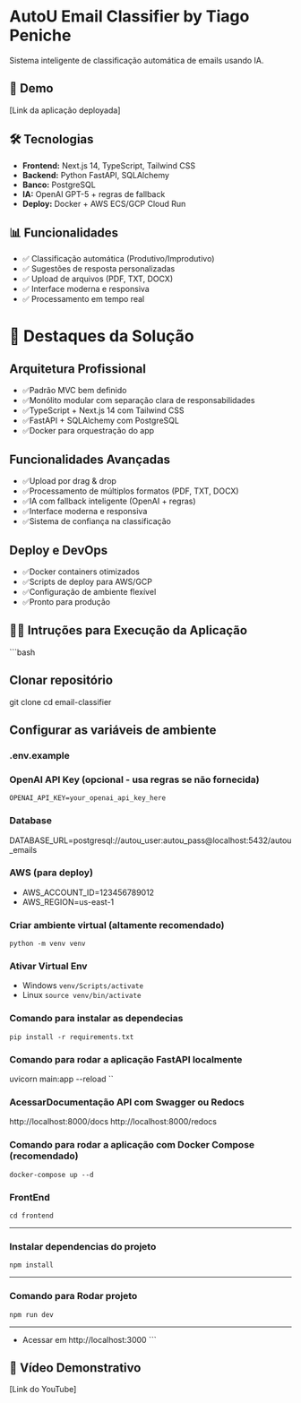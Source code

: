 # AutoU Email Classifier by Tiago Peniche

Sistema inteligente de classificação automática de emails usando IA.

## 🚀 Demo

[Link da aplicação deployada]

## 🛠️ Tecnologias

- **Frontend:** Next.js 14, TypeScript, Tailwind CSS
- **Backend:** Python FastAPI, SQLAlchemy
- **Banco:** PostgreSQL
- **IA:** OpenAI GPT-5 + regras de fallback
- **Deploy:** Docker + AWS ECS/GCP Cloud Run

## 📊 Funcionalidades

- ✅ Classificação automática (Produtivo/Improdutivo)
- ✅ Sugestões de resposta personalizadas
- ✅ Upload de arquivos (PDF, TXT, DOCX)
- ✅ Interface moderna e responsiva
- ✅ Processamento em tempo real

# 🎯 Destaques da Solução

## Arquitetura Profissional

- ✅Padrão MVC bem definido
- ✅Monólito modular com separação clara de responsabilidades
- ✅TypeScript + Next.js 14 com Tailwind CSS
- ✅FastAPI + SQLAlchemy com PostgreSQL
- ✅Docker para orquestração do app

## Funcionalidades Avançadas

- ✅Upload por drag & drop
- ✅Processamento de múltiplos formatos (PDF, TXT, DOCX)
- ✅IA com fallback inteligente (OpenAI + regras)
- ✅Interface moderna e responsiva
- ✅Sistema de confiança na classificação

## Deploy e DevOps

- ✅Docker containers otimizados
- ✅Scripts de deploy para AWS/GCP
- ✅Configuração de ambiente flexível
- ✅Pronto para produção

## 🏃‍♂️ Intruções para Execução da Aplicação

\`\`\`bash
## Clonar repositório
git clone <your-repo-url>
cd email-classifier

## Configurar as variáveis de ambiente 

### .env.example
### OpenAI API Key (opcional - usa regras se não fornecida)
``
OPENAI_API_KEY=your_openai_api_key_here
``
### Database
DATABASE_URL=postgresql://autou_user:autou_pass@localhost:5432/autou_emails

### AWS (para deploy)

- AWS_ACCOUNT_ID=123456789012
- AWS_REGION=us-east-1
  
### Criar ambiente virtual (altamente recomendado)
``
python -m venv venv
``
### Ativar Virtual Env
- Windows
``
venv/Scripts/activate
``
- Linux
``
source venv/bin/activate
``

### Comando para instalar as dependecias
``
pip install -r requirements.txt
``

### Comando para rodar a aplicação FastAPI localmente
uvicorn main:app --reload
``

### AcessarDocumentação API com Swagger ou Redocs
http://localhost:8000/docs 
http://localhost:8000/redocs

### Comando para rodar a aplicação com Docker Compose (recomendado)
``
docker-compose up --d
``
### FrontEnd
``
cd frontend
``

-----------
### Instalar dependencias do projeto
``
npm install
``

-----------

### Comando para Rodar projeto
``
npm run dev
``

-----------
- Acessar em http://localhost:3000
\`\`\`


## 🎥 Vídeo Demonstrativo

[Link do YouTube]
